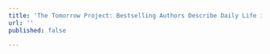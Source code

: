 ```yaml
---
title: 'The Tomorrow Project: Bestselling Authors Describe Daily Life in the Future'
url: ''
published: false

---
```

